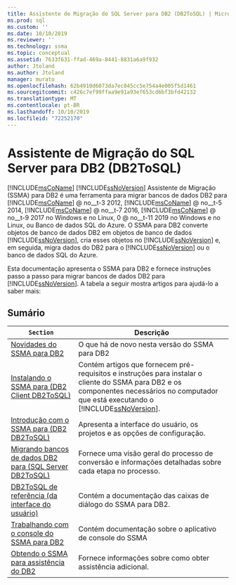```yaml
---
title: Assistente de Migração do SQL Server para DB2 (DB2ToSQL) | Microsoft Docs
ms.prod: sql
ms.custom: ''
ms.date: 10/10/2019
ms.reviewer: ''
ms.technology: ssma
ms.topic: conceptual
ms.assetid: 7633f631-ffad-469a-8441-8831a6a9f932
author: Jtoland
ms.author: Jtoland
manager: murato
ms.openlocfilehash: 62b4910d6073da7ec845cc5e754a4e005f5d1461
ms.sourcegitcommit: c426c7ef99ffaa9e91a93ef653cd6bf3bfd42132
ms.translationtype: MT
ms.contentlocale: pt-BR
ms.lasthandoff: 10/10/2019
ms.locfileid: "72252170"
---
```

# <a name="sql-server-migration-assistant-for-db2-db2tosql"></a>Assistente de Migração do SQL Server para DB2 (DB2ToSQL)
[!INCLUDE[msCoName](../../includes/msconame_md.md)] [!INCLUDE[ssNoVersion](../../includes/ssnoversion-md.md)] Assistente de Migração (SSMA) para DB2 é uma ferramenta para migrar bancos de dados DB2 para [!INCLUDE[msCoName](../../includes/msconame_md.md)] @ no__t-3 2012, [!INCLUDE[msCoName](../../includes/msconame_md.md)] @ no__t-5 2014, [!INCLUDE[msCoName](../../includes/msconame_md.md)] @ no__t-7 2016, [!INCLUDE[msCoName](../../includes/msconame_md.md)] @ no__t-9 2017 no Windows e no Linux, 0 @ no__t-11 2019 no Windows e no Linux, ou Banco de dados SQL do Azure. O SSMA para DB2 converte objetos de banco de dados DB2 em objetos de banco de dados [!INCLUDE[ssNoVersion](../../includes/ssnoversion-md.md)], cria esses objetos no [!INCLUDE[ssNoVersion](../../includes/ssnoversion-md.md)] e, em seguida, migra dados do DB2 para o [!INCLUDE[ssNoVersion](../../includes/ssnoversion-md.md)] ou o banco de dados SQL do Azure.  
  
Esta documentação apresenta o SSMA para DB2 e fornece instruções passo a passo para migrar bancos de dados DB2 para [!INCLUDE[ssNoVersion](../../includes/ssnoversion-md.md)]. A tabela a seguir mostra artigos para ajudá-lo a saber mais:  
  
## <a name="contents"></a>Sumário  
  
|`Section`|Descrição|  
|-----------|---------------|
|[Novidades do SSMA para DB2](https://msdn.microsoft.com/1cc38f85-3caa-42d0-8c76-a380c1d15c67)|O que há de novo nesta versão do SSMA para DB2|  
|[Instalando o SSMA para &#40;DB2 Client DB2ToSQL&#41;](../../ssma/db2/installing-ssma-for-db2-client-db2tosql.md)|Contém artigos que fornecem pré-requisitos e instruções para instalar o cliente do SSMA para DB2 e os componentes necessários no computador que está executando o [!INCLUDE[ssNoVersion](../../includes/ssnoversion-md.md)].|  
|[Introdução com o SSMA para &#40;DB2 DB2ToSQL&#41;](../../ssma/db2/getting-started-with-ssma-for-db2-db2tosql.md)|Apresenta a interface do usuário, os projetos e as opções de configuração.|  
|[Migrando bancos de dados DB2 para &#40;SQL Server DB2ToSQL&#41;](../../ssma/db2/migrating-db2-databases-to-sql-server-db2tosql.md)|Fornece uma visão geral do processo de conversão e informações detalhadas sobre cada etapa no processo.|  
|[DB2ToSQL de referência &#40;da interface do usuário&#41;](../../ssma/db2/user-interface-reference-db2tosql.md)|Contém a documentação das caixas de diálogo do SSMA para DB2.|  
|[Trabalhando com o console do SSMA para DB2](https://msdn.microsoft.com/29d8787c-632e-4ff7-9ccc-3f7ad40480ec)|Contém documentação sobre o aplicativo de console do SSMA|  
|[Obtendo o SSMA para assistência do DB2](https://go.microsoft.com/fwlink/?LinkID=708538&clcid=0x409)|Fornece informações sobre como obter assistência adicional.|  
